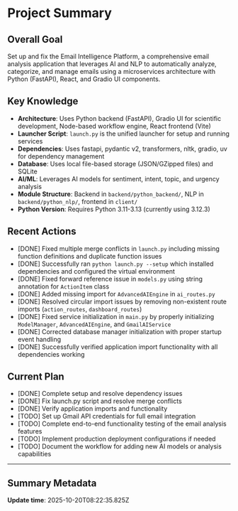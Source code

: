 # Project Summary

## Overall Goal
Set up and fix the Email Intelligence Platform, a comprehensive email analysis application that leverages AI and NLP to automatically analyze, categorize, and manage emails using a microservices architecture with Python (FastAPI), React, and Gradio UI components.

## Key Knowledge
- **Architecture**: Uses Python backend (FastAPI), Gradio UI for scientific development, Node-based workflow engine, React frontend (Vite)
- **Launcher Script**: `launch.py` is the unified launcher for setup and running services
- **Dependencies**: Uses fastapi, pydantic v2, transformers, nltk, gradio, uv for dependency management
- **Database**: Uses local file-based storage (JSON/GZipped files) and SQLite
- **AI/ML**: Leverages AI models for sentiment, intent, topic, and urgency analysis
- **Module Structure**: Backend in `backend/python_backend/`, NLP in `backend/python_nlp/`, frontend in `client/`
- **Python Version**: Requires Python 3.11-3.13 (currently using 3.12.3)

## Recent Actions
- [DONE] Fixed multiple merge conflicts in `launch.py` including missing function definitions and duplicate function issues
- [DONE] Successfully ran `python launch.py --setup` which installed dependencies and configured the virtual environment
- [DONE] Fixed forward reference issue in `models.py` using string annotation for `ActionItem` class
- [DONE] Added missing import for `AdvancedAIEngine` in `ai_routes.py`
- [DONE] Resolved circular import issues by removing non-existent route imports (`action_routes`, `dashboard_routes`)
- [DONE] Fixed service initialization in `main.py` by properly initializing `ModelManager`, `AdvancedAIEngine`, and `GmailAIService`
- [DONE] Corrected database manager initialization with proper startup event handling
- [DONE] Successfully verified application import functionality with all dependencies working

## Current Plan
- [DONE] Complete setup and resolve dependency issues
- [DONE] Fix launch.py script and resolve merge conflicts
- [DONE] Verify application imports and functionality
- [TODO] Set up Gmail API credentials for full email integration
- [TODO] Complete end-to-end functionality testing of the email analysis features
- [TODO] Implement production deployment configurations if needed
- [TODO] Document the workflow for adding new AI models or analysis capabilities

---

## Summary Metadata
**Update time**: 2025-10-20T08:22:35.825Z 
